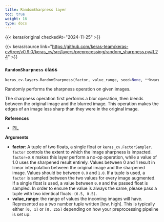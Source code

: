 ```yaml
---
title: RandomSharpness layer
toc: true
weight: 16
type: docs
---
```


{{< keras/original checkedAt="2024-11-25" >}}

{{< keras/source link="https://github.com/keras-team/keras-cv/tree/v0.9.0/keras_cv/src/layers/preprocessing/random_sharpness.py#L24" >}}

### `RandomSharpness` class

```python
keras_cv.layers.RandomSharpness(factor, value_range, seed=None, **kwargs)
```

Randomly performs the sharpness operation on given images.

The sharpness operation first performs a blur operation, then blends between
the original image and the blurred image. This operation makes the edges of
an image less sharp than they were in the original image.

**References**

- [PIL](https://pillow.readthedocs.io/en/stable/reference/ImageEnhance.html)

**Arguments**

- **factor**: A tuple of two floats, a single float or
  `keras_cv.FactorSampler`. `factor` controls the extent to which the
  image sharpness is impacted. `factor=0.0` makes this layer perform a
  no-op operation, while a value of 1.0 uses the sharpened result
  entirely. Values between 0 and 1 result in linear interpolation
  between the original image and the sharpened image. Values should be
  between `0.0` and `1.0`. If a tuple is used, a `factor` is sampled
  between the two values for every image augmented. If a single float
  is used, a value between `0.0` and the passed float is sampled. In
  order to ensure the value is always the same, please pass a tuple
  with two identical floats: `(0.5, 0.5)`.
- **value_range**: the range of values the incoming images will have.
  Represented as a two number tuple written [low, high].
  This is typically either `[0, 1]` or `[0, 255]` depending
  on how your preprocessing pipeline is set up.
